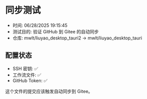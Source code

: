 # 同步测试

- 时间: 06/28/2025 19:15:45
- 测试目的: 验证 GitHub 到 Gitee 的自动同步
- 仓库: mwlt/liuyao_desktop_tauri2 → mwlt/liuyao_desktop_tauri

## 配置状态
- SSH 密钥: ✅
- 工作流文件: ✅
- GitHub Token: ✅

这个文件的提交应该触发自动同步到 Gitee。
